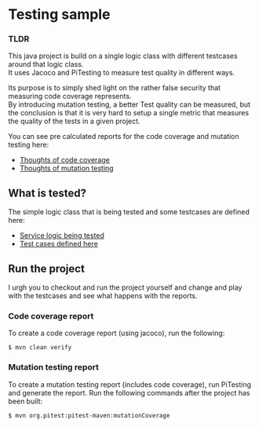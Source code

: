 # Testing sample
### TLDR  
This java project is build on a single logic class with different testcases around that logic class.  
It uses Jacoco and PiTesting to measure test quality in different ways.  

Its purpose is to simply shed light on the rather false security that measuring code coverage represents.  
By introducing mutation testing, a better Test quality can be measured, but the conclusion is that it is
very hard to setup a single metric that measures the quality of the tests in a given project. 

You can see pre calculated reports for the code coverage and mutation testing here:
- [Thoughts of code coverage](/code-coverage.md)
- [Thoughts of mutation testing](/mutation-testing.md)

## What is tested?

The simple logic class that is being tested and some testcases are defined here:
- [Service logic being tested](/src/main/java/com/eybenconsult/testing/sample/LogicService.java)
- [Test cases defined here](/src/test/java/com/eybenconsult/testing/sample/LogicServiceTest.java)

## Run the project
I urgh you to checkout and run the project yourself and change and play with the testcases and see what happens with the reports.

### Code coverage report
To create a code coverage report (using jacoco), run the following:
```
$ mvn clean verify
```

### Mutation testing report
To create a mutation testing report (includes code coverage), run PiTesting and generate the report. Run the following commands after the project has been built:
```
$ mvn org.pitest:pitest-maven:mutationCoverage
```

